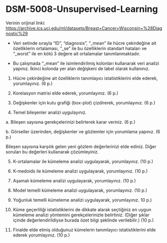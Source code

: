 # DSM-5008-Unsupervised-Learning

Verinin orijinal linki: https://archive.ics.uci.edu/ml/datasets/Breast+Cancer+Wisconsin+%28Diagnostic%29

- Veri setinde sırayla “ID”, “diagnosis”, “_mean” ile hücre çekirdeğine ait özelliklerin ortalaması, “_se” ile bu özelliklerin standart hataları ve “_worst” ile en kötü 3 değere ait ortalamalar tanımlanmaktadır.

- Bu çalışmada “_mean” ile isimlendirilmiş kolonları kullanarak veri analizi yapınız. İkinci kolonda yer alan değişkeni de label olarak kullanınız.

1. Hücre çekirdeğine ait özelliklerin tanımlayıcı istatistiklerini elde ederek, yorumlayınız. (6 p.)

2. Korelasyon matrisi elde ederek, yorumlayınız. (6 p.)

3. Değişkenler için kutu grafiği (box-plot) çizdirerek, yorumlayınız. (6 p.)

4. Temel bileşenler analizi uygulayınız.

a. Bileşen sayısına gerekçelerinizi belirterek karar veriniz. (6 p.)

b. Görseller üzerinden, değişkenler ve gözlemler için yorumlama yapınız. (6 p.)

Bileşen sayısına karşılık gelen yeni gözlem değerlerinizi elde ediniz. Diğer soruları bu değerleri kullanarak çözümleyiniz.

5. K-ortalamalar ile kümeleme analizi uygulayarak, yorumlayınız. (10 p.)

6. K-medoids ile kümeleme analizi uygulayarak, yorumlayınız. (10 p.)

7. Aşamalı kümeleme analizi uygulayarak, yorumlayınız. (10 p.)

8. Model temelli kümeleme analizi uygulayarak, yorumlayınız. (10 p.)

9. Yoğunluk temelli kümeleme analizi uygulayarak, yorumlayınız. 10 p.)

10. Küme geçerliliği istatistiklerini de dikkate alarak seçtiğiniz en uygun kümeleme analizi yöntemini gerekçelerinizle belirtiniz. (Diğer şıklar içinde değerlendirildiyse burada özet bilgi şeklinde verilebilir.) (10 p.)

11. Finalde elde etmiş olduğunuz kümelerin tanımlayıcı istatistiklerini elde ederek yorumlayınız.  (10 p.)
